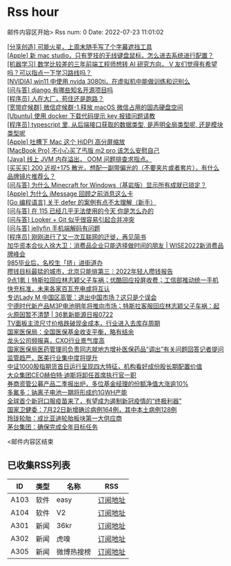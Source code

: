 # Rss hour

邮件内容区开始>
Rss num: 0  Date: 2022-07-23 11:01:02 <br/>

<a href='https://www.v2ex.com/t/868162#reply0'>[分享创造] 可能火星，上周末随手写了个字幕遮挡工具</a><br/>
<a href='https://www.v2ex.com/t/868161#reply0'>[Apple] 新 mac studio，只有罗技的无线键盘鼠标，怎么进去系统进行配置？</a><br/>
<a href='https://www.v2ex.com/t/868160#reply0'>[机器学习] 数学比较差的三年前端工程师想转 AI 研究方向， V 友们觉得有希望吗？可以指点一下学习路线吗？</a><br/>
<a href='https://www.v2ex.com/t/868159#reply1'>[NVIDIA] win11 中使用 nvida 3080ti，在虚拟机中能做训练和识别么</a><br/>
<a href='https://www.v2ex.com/t/868158#reply0'>[问与答] django 有哪些知名开源项目吗</a><br/>
<a href='https://www.v2ex.com/t/868157#reply2'>[程序员] 人在大厂，苟住还是跑路？</a><br/>
<a href='https://www.v2ex.com/t/868156#reply0'>[宽带症候群] 微信症候群-1.释放 macOS 微信占用的固态硬盘空间</a><br/>
<a href='https://www.v2ex.com/t/868155#reply1'>[Ubuntu] 使用 docker 下载代码提示 key 报错问题请教</a><br/>
<a href='https://www.v2ex.com/t/868154#reply2'>[程序员] typescript 里, 从后端接口获取的数据类型, 是声明全局类型呢, 还是模块类型呢</a><br/>
<a href='https://www.v2ex.com/t/868153#reply1'>[Apple] 吐槽下 Mac 这个 HiDPI 高分屏缩放</a><br/>
<a href='https://www.v2ex.com/t/868152#reply3'>[MacBook Pro] 不小心买了丐版 m2 pro 该怎么安慰自己</a><br/>
<a href='https://www.v2ex.com/t/868151#reply5'>[Java] 线上 JVM 内存溢出， OOM 问题排查求指点。</a><br/>
<a href='https://www.v2ex.com/t/868150#reply1'>[买买买] 200 近视+175 散光，想配一副带偏光的（不要夹片或者套片），有什么品牌镜片推荐么？</a><br/>
<a href='https://www.v2ex.com/t/868148#reply5'>[问与答] 为什么 Minecraft for Windows（基岩版）显示所有成就已锁定？</a><br/>
<a href='https://www.v2ex.com/t/868147#reply2'>[Apple] 为什么 iMessage 回顾之前消息这么卡</a><br/>
<a href='https://www.v2ex.com/t/868146#reply5'>[Go 编程语言] 关于 defer 的案例有点不太理解（新手）</a><br/>
<a href='https://www.v2ex.com/t/868145#reply10'>[问与答] 在 115 已经几乎无法使用的今天 你是怎么办的</a><br/>
<a href='https://www.v2ex.com/t/868142#reply4'>[问与答] Looker + Git 似乎很容易引起合并冲突</a><br/>
<a href='https://www.v2ex.com/t/868141#reply3'>[问与答] jellyfin 手机端解码有问题</a><br/>
<a href='https://www.v2ex.com/t/868140#reply19'>[程序员] 刚刚进行了又一次互联网的迁徙，再见简书</a><br/>
<a href='https://36kr.com/p/1838547882419202'>加华资本合伙人徐大卫：消费品企业只能选择做时间的朋友 | WISE2022新消费品牌峰会</a><br/>
<a href='https://36kr.com/p/1838120266867712'>985毕业后，名校生「挤」进街道办</a><br/>
<a href='https://36kr.com/p/1838160255624193'>攒钱目标最猛的城市，北京只能排第三｜2022年轻人攒钱报告</a><br/>
<a href='https://36kr.com/p/1839384154678532'>9点1氪丨特斯拉回应林志颖父子车祸；优酷回应投屏收费；工信部推动统一手机快充标准，未来各家百瓦充电或将互认</a><br/>
<a href='https://36kr.com/p/1839334865363969'>专访Lady M 中国区高管：退出中国市场？这只是个误会</a><br/>
<a href='https://36kr.com/p/1838414625924359'>宁德时代新产品M3P电池明年将推向市场；特斯拉客服回应林志颖父子车祸：起火原因暂不清楚 | 36氪新能源日报0722</a><br/>
<a href='https://36kr.com/newsflashes/1839399001629959'>TV面板主流尺寸价格跌破现金成本，行业进入去库存周期</a><br/>
<a href='https://36kr.com/newsflashes/1839475696346115'>国家医保局：全国医保基金收支平衡，略有结余</a><br/>
<a href='https://36kr.com/newsflashes/1839394269225988'>龙头公司频报喜，CXO行业景气度高</a><br/>
<a href='https://36kr.com/newsflashes/1839463052534789'>国家医保局医药管理司负责同志就地方增补医保药品“调出”有关问题回答记者提问</a><br/>
<a href='https://36kr.com/newsflashes/1839393142727683'>监管趋严，医美行业集中度将提升</a><br/>
<a href='https://36kr.com/newsflashes/1839391989801985'>中证1000股指期货首日运行呈现四大特征，机构看好成份股长期配置价值</a><br/>
<a href='https://36kr.com/newsflashes/1839389730874627'>大众集团CEO赫伯特·迪斯将卸任首席执行官一职</a><br/>
<a href='https://36kr.com/newsflashes/1839386738172931'>券商资管公募产品二季报出炉，多位基金经理的份额净值大涨逾10%</a><br/>
<a href='https://36kr.com/newsflashes/1839379630629892'>多氟多：钠离子电池一期将形成约1GWH产能</a><br/>
<a href='https://36kr.com/newsflashes/1839376949961993'>全球首个新冠口服疫苗来了，有望成为遏制新冠疫情的“终极利器”</a><br/>
<a href='https://36kr.com/newsflashes/1839380830971142'>国家卫健委：7月22日新增确诊病例164例，其中本土病例128例</a><br/>
<a href='https://36kr.com/newsflashes/1839373786981637'>玲珑轮胎：成比亚迪轮胎板块第一大供应商</a><br/>
<a href='https://36kr.com/newsflashes/1839368350442505'>茅台集团：确保完成全年目标任务</a><br/>


<邮件内容区结束

## 已收集RSS列表

| ID | 类型 | 名称  | RSS  |
| -- | -- | -- | -- | 
| A103  | 软件 | easy | [订阅地址](http://rsshub.v2fy.com:1200/weibo/user/1088413295) |
| A104  | 软件 | V2  | [订阅地址](http://www.v2ex.com/index.xml) |
| A301  | 新闻 | 36kr | [订阅地址](https://www.36kr.com/feed) |
| A302  | 新闻 | 虎嗅 | [订阅地址](https://www.huxiu.com/rss/0.xml) |
| A305  | 新闻 | 微博热搜榜 | [订阅地址](https://rsshub.app/weibo/search/hot) |
